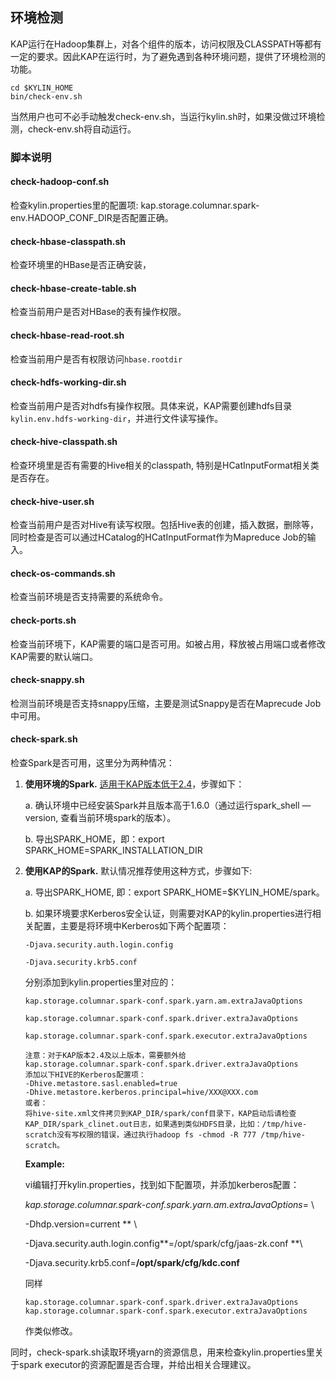 ## 环境检测

KAP运行在Hadoop集群上，对各个组件的版本，访问权限及CLASSPATH等都有一定的要求。因此KAP在运行时，为了避免遇到各种环境问题，提供了环境检测的功能。

```shell
cd $KYLIN_HOME
bin/check-env.sh
```

当然用户也可不必手动触发check-env.sh，当运行kylin.sh时，如果没做过环境检测，check-env.sh将自动运行。

### **脚本说明**

#### **check-hadoop-conf.sh**

检查kylin.properties里的配置项: kap.storage.columnar.spark-env.HADOOP_CONF_DIR是否配置正确。

#### **check-hbase-classpath.sh**

检查环境里的HBase是否正确安装，

#### **check-hbase-create-table.sh**

检查当前用户是否对HBase的表有操作权限。

#### **check-hbase-read-root.sh**

检查当前用户是否有权限访问`hbase.rootdir`

#### **check-hdfs-working-dir.sh**

检查当前用户是否对hdfs有操作权限。具体来说，KAP需要创建hdfs目录`kylin.env.hdfs-working-dir`，并进行文件读写操作。

#### **check-hive-classpath.sh**

检查环境里是否有需要的Hive相关的classpath, 特别是HCatInputFormat相关类是否存在。

#### **check-hive-user.sh**

检查当前用户是否对Hive有读写权限。包括Hive表的创建，插入数据，删除等，同时检查是否可以通过HCatalog的HCatInputFormat作为Mapreduce Job的输入。

#### **check-os-commands.sh**

检查当前环境是否支持需要的系统命令。

#### **check-ports.sh**

检查当前环境下，KAP需要的端口是否可用。如被占用，释放被占用端口或者修改KAP需要的默认端口。

#### **check-snappy.sh**

检测当前环境是否支持snappy压缩，主要是测试Snappy是否在Maprecude Job中可用。

#### **check-spark.sh**

检查Spark是否可用，这里分为两种情况：

1. **使用环境的Spark.** <u>适用于KAP版本低于2.4</u>，步骤如下：

   a. 确认环境中已经安装Spark并且版本高于1.6.0（通过运行spark_shell —version, 查看当前环境spark的版本）。

   b. 导出SPARK_HOME，即：export SPARK_HOME=SPARK_INSTALLATION_DIR

2. **使用KAP的Spark.**  默认情况推荐使用这种方式，步骤如下:

   a. 导出SPARK_HOME, 即：export SPARK_HOME=$KYLIN_HOME/spark。

   b. 如果环境要求Kerberos安全认证，则需要对KAP的kylin.properties进行相关配置，主要是将环境中Kerberos如下两个配置项：

   `-Djava.security.auth.login.config`

   `-Djava.security.krb5.conf`

   分别添加到kylin.properties里对应的：

   `kap.storage.columnar.spark-conf.spark.yarn.am.extraJavaOptions`

   `kap.storage.columnar.spark-conf.spark.driver.extraJavaOptions`

   `kap.storage.columnar.spark-conf.spark.executor.extraJavaOptions`

   ```
   注意：对于KAP版本2.4及以上版本，需要额外给
   kap.storage.columnar.spark-conf.spark.driver.extraJavaOptions
   添加以下HIVE的Kerberos配置项：
   -Dhive.metastore.sasl.enabled=true
   -Dhive.metastore.kerberos.principal=hive/XXX@XXX.com
   或者：
   将hive-site.xml文件拷贝到KAP_DIR/spark/conf目录下，KAP启动后请检查KAP_DIR/spark_clinet.out日志，如果遇到类似HDFS目录，比如：/tmp/hive-scratch没有写权限的错误，通过执行hadoop fs -chmod -R 777 /tmp/hive-scratch。
   ```

   **Example:**

   vi编辑打开kylin.properties，找到如下配置项，并添加kerberos配置：

   *kap.storage.columnar.spark-conf.spark.yarn.am.extraJavaOptions*= \

   -Dhdp.version=current ** \

   -Djava.security.auth.login.config**=/opt/spark/cfg/jaas-zk.conf **\

   -Djava.security.krb5.conf=**/opt/spark/cfg/kdc.conf**

   同样

   `kap.storage.columnar.spark-conf.spark.driver.extraJavaOptions`	    `kap.storage.columnar.spark-conf.spark.executor.extraJavaOptions`

   作类似修改。


同时，check-spark.sh读取环境yarn的资源信息，用来检查kylin.properties里关于spark executor的资源配置是否合理，并给出相关合理建议。